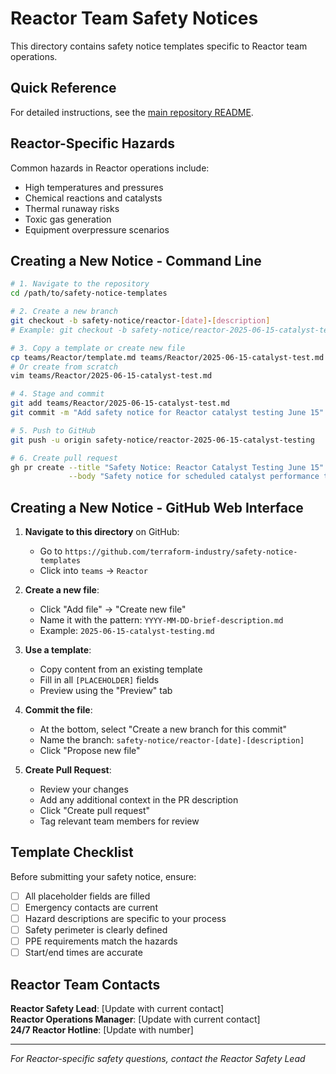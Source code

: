 # Reactor Team Safety Notices

This directory contains safety notice templates specific to Reactor team operations.

## Quick Reference

For detailed instructions, see the [main repository README](../../README.md).

## Reactor-Specific Hazards

Common hazards in Reactor operations include:
- High temperatures and pressures
- Chemical reactions and catalysts
- Thermal runaway risks
- Toxic gas generation
- Equipment overpressure scenarios

## Creating a New Notice - Command Line

```bash
# 1. Navigate to the repository
cd /path/to/safety-notice-templates

# 2. Create a new branch
git checkout -b safety-notice/reactor-[date]-[description]
# Example: git checkout -b safety-notice/reactor-2025-06-15-catalyst-testing

# 3. Copy a template or create new file
cp teams/Reactor/template.md teams/Reactor/2025-06-15-catalyst-test.md
# Or create from scratch
vim teams/Reactor/2025-06-15-catalyst-test.md

# 4. Stage and commit
git add teams/Reactor/2025-06-15-catalyst-test.md
git commit -m "Add safety notice for Reactor catalyst testing June 15"

# 5. Push to GitHub
git push -u origin safety-notice/reactor-2025-06-15-catalyst-testing

# 6. Create pull request
gh pr create --title "Safety Notice: Reactor Catalyst Testing June 15" \
             --body "Safety notice for scheduled catalyst performance testing"
```

## Creating a New Notice - GitHub Web Interface

1. **Navigate to this directory** on GitHub:
   - Go to `https://github.com/terraform-industry/safety-notice-templates`
   - Click into `teams` → `Reactor`

2. **Create a new file**:
   - Click "Add file" → "Create new file"
   - Name it with the pattern: `YYYY-MM-DD-brief-description.md`
   - Example: `2025-06-15-catalyst-testing.md`

3. **Use a template**:
   - Copy content from an existing template
   - Fill in all `[PLACEHOLDER]` fields
   - Preview using the "Preview" tab

4. **Commit the file**:
   - At the bottom, select "Create a new branch for this commit"
   - Name the branch: `safety-notice/reactor-[date]-[description]`
   - Click "Propose new file"

5. **Create Pull Request**:
   - Review your changes
   - Add any additional context in the PR description
   - Click "Create pull request"
   - Tag relevant team members for review

## Template Checklist

Before submitting your safety notice, ensure:
- [ ] All placeholder fields are filled
- [ ] Emergency contacts are current
- [ ] Hazard descriptions are specific to your process
- [ ] Safety perimeter is clearly defined
- [ ] PPE requirements match the hazards
- [ ] Start/end times are accurate

## Reactor Team Contacts

**Reactor Safety Lead**: [Update with current contact]  
**Reactor Operations Manager**: [Update with current contact]  
**24/7 Reactor Hotline**: [Update with number]

---

*For Reactor-specific safety questions, contact the Reactor Safety Lead*